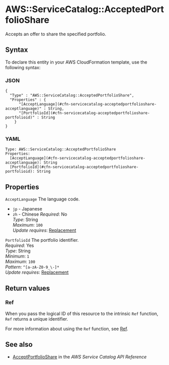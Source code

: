 # AWS::ServiceCatalog::AcceptedPortfolioShare<a name="aws-resource-servicecatalog-acceptedportfolioshare"></a>

Accepts an offer to share the specified portfolio\.

## Syntax<a name="aws-resource-servicecatalog-acceptedportfolioshare-syntax"></a>

To declare this entity in your AWS CloudFormation template, use the following syntax:

### JSON<a name="aws-resource-servicecatalog-acceptedportfolioshare-syntax.json"></a>

```
{
  "Type" : "AWS::ServiceCatalog::AcceptedPortfolioShare",
  "Properties" : {
      "[AcceptLanguage](#cfn-servicecatalog-acceptedportfolioshare-acceptlanguage)" : String,
      "[PortfolioId](#cfn-servicecatalog-acceptedportfolioshare-portfolioid)" : String
    }
}
```

### YAML<a name="aws-resource-servicecatalog-acceptedportfolioshare-syntax.yaml"></a>

```
Type: AWS::ServiceCatalog::AcceptedPortfolioShare
Properties: 
  [AcceptLanguage](#cfn-servicecatalog-acceptedportfolioshare-acceptlanguage): String
  [PortfolioId](#cfn-servicecatalog-acceptedportfolioshare-portfolioid): String
```

## Properties<a name="aws-resource-servicecatalog-acceptedportfolioshare-properties"></a>

`AcceptLanguage`  <a name="cfn-servicecatalog-acceptedportfolioshare-acceptlanguage"></a>
The language code\.  
+  `jp` \- Japanese
+  `zh` \- Chinese
*Required*: No  
*Type*: String  
*Maximum*: `100`  
*Update requires*: [Replacement](https://docs.aws.amazon.com/AWSCloudFormation/latest/UserGuide/using-cfn-updating-stacks-update-behaviors.html#update-replacement)

`PortfolioId`  <a name="cfn-servicecatalog-acceptedportfolioshare-portfolioid"></a>
The portfolio identifier\.  
*Required*: Yes  
*Type*: String  
*Minimum*: `1`  
*Maximum*: `100`  
*Pattern*: `^[a-zA-Z0-9_\-]*`  
*Update requires*: [Replacement](https://docs.aws.amazon.com/AWSCloudFormation/latest/UserGuide/using-cfn-updating-stacks-update-behaviors.html#update-replacement)

## Return values<a name="aws-resource-servicecatalog-acceptedportfolioshare-return-values"></a>

### Ref<a name="aws-resource-servicecatalog-acceptedportfolioshare-return-values-ref"></a>

When you pass the logical ID of this resource to the intrinsic `Ref` function, `Ref` returns a unique identifier\.

For more information about using the `Ref` function, see [Ref](https://docs.aws.amazon.com/AWSCloudFormation/latest/UserGuide/intrinsic-function-reference-ref.html)\.

## See also<a name="aws-resource-servicecatalog-acceptedportfolioshare--seealso"></a>
+ [AcceptPortfolioShare](https://docs.aws.amazon.com/servicecatalog/latest/dg/API_AcceptPortfolioShare.html) in the *AWS Service Catalog API Reference*

